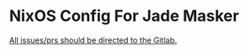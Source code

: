 # NixOS Config For Jade Masker

[All issues/prs should be directed to the Gitlab.](https://gitlab.com/donottellmetonottellyou/nixos)
